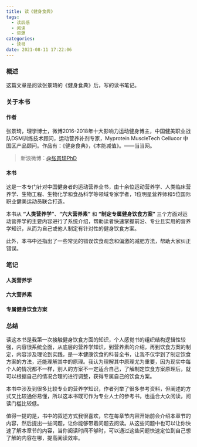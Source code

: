 ```yaml
---
title: 读《健身食典》
tags:
  - 读后感
  - 阅读
  - 资源
categories:
  - 读书
date: 2021-08-11 17:22:06
---
```


### 概述

这篇文章是阅读张景琦的《健身食典》后，写的读书笔记。



<!-- more --> 

### 关于本书

#### 作者

张景琦，理学博士，微博2016-2018年十大影响力运动健身博主，中国健美职业战队DSM训练技术顾问，运动营养补剂专家，Myprotein MuscleTech Cellucor 中国区产品顾问。作品有：《健身食典》，《本能减值》。——当当网。

> 新浪微博：[@张景琦PhD](https://weibo.com/577775872) 



#### 本书

这是一本专门针对中国健身者的运动营养全书，由十余位运动营养学、人类临床营养学、生物工程、生物化学和食品科学等领域专家学者，1位明星营养师和5位国际职业健美运动员联合打造。

本书从 **“人类营养学”**、**“六大营养素”** 和 **“制定专属健身饮食方案”** 三个方面对运动营养学的主要内容进行了系统介绍，帮助读者快速掌握前沿、专业且实用的营养学知识，从而为自己或他人制定有针对性的健身饮食方案。

此外，本书中还指出了一些常见的错误饮食观念和偏激的减肥方法，帮助大家纠正错误。



### 笔记

#### 人类营养学





#### 六大营养素





#### 专属健身饮食方案





### 总结

读这本书是我第一次接触健身饮食方面的知识，个人感觉书的组织结构逻辑性较强，内容很系统全面，从底层的营养学知识，到营养素的介绍，再到饮食方案的制定，内容涉及理论到实践，是一本健康饮食的科普全书，让我不仅学到了制定饮食方案的方法，还能理解其中的原理。我认为理解其中原理尤为重要，因为现实中每个人的情况都不一样，别人的方案不一定适合自己，了解制定饮食方案原理后，就可以根据自己的情况合理的进行调整，获得专属自己的饮食方案。

本书中涉及到很多比较专业的营养学知识，作者列举了很多参考资料，但阐述的方式又比较通俗易懂，所以这本书既可作为专业人士的参考书，也适合大众阅读，阅读门槛比较低。

值得一提的是，书中的叙述方式我很喜欢，它在每章节内容开始前会介绍本章节的内容，然后提出一些问题，让你能够带着问题去阅读。从这些问题中也可以让你快速了解本章节的内容，当你阅读时间不够时，可以通过这些问题快速定位到自己想了解的内容在哪，提高阅读效率。

